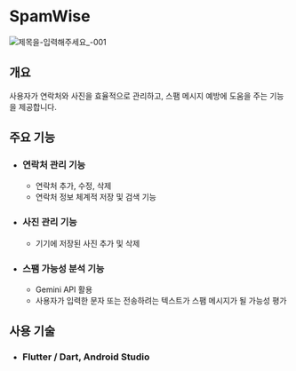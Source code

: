 # SpamWise
![제목을-입력해주세요_-001](https://github.com/user-attachments/assets/0fdafcf9-f1da-4619-bca5-de7342ffe838)



## 개요
사용자가 연락처와 사진을 효율적으로 관리하고, 스팸 메시지 예방에 도움을 주는 기능을 제공합니다. 

## 주요 기능

- ### 연락처 관리 기능
  - 연락처 추가, 수정, 삭제
  - 연락처 정보 체계적 저장 및 검색 기능

- ### 사진 관리 기능
  - 기기에 저장된 사진 추가 및 삭제

- ### 스팸 가능성 분석 기능
  - Gemini API 활용
  - 사용자가 입력한 문자 또는 전송하려는 텍스트가 스팸 메시지가 될 가능성 평가

## 사용 기술
- ### Flutter / Dart, Android Studio




